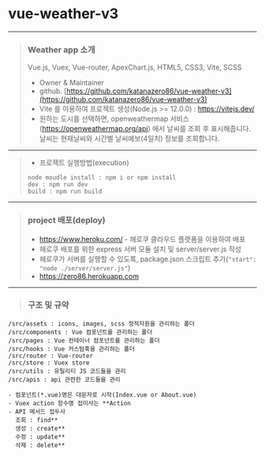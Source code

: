 # vue-weather-v3

---

> ### Weather app 소개 <br/>
> Vue.js, Vuex, Vue-router, ApexChart.js, HTML5, CSS3, Vite, SCSS
> - Owner & Maintainer
> - github. [https://github.com/katanazero86/vue-weather-v3](https://github.com/katanazero86/vue-weather-v3)
> - Vite 를 이용하여 프로젝트 생성(Node.js >= 12.0.0) : https://vitejs.dev/
> - 원하는 도시를 선택하면, openweathermap 서비스(https://openweathermap.org/api) 에서 날씨를 조회 후 표시해줍니다. 날씨는 현재날씨와 시간별 날씨예보(4일치) 정보를 조회합니다.

---

> - 프로젝트 실행방법(execution)
> ```
> node moudle install : npm i or npm install
> dev : npm run dev
> build : npm run build
> ```

---

> ### project 배포(deploy) <br/>
> - https://www.heroku.com/ - 헤로쿠 클라우드 플랫폼을 이용하여 배포
> - 헤로쿠 배포를 위한 express 서버 모듈 설치 및 server/server.js 작성
> - 헤로쿠가 서버를 실행할 수 있도록, package.json 스크립트 추가(`"start": "node ./server/server.js"`)
> - https://zero86.herokuapp.com

---

> ### 구조 및 규약

```
/src/assets : icons, images, scss 정적자원을 관리하는 폴더
/src/components : Vue 컴포넌트를 관리하는 폴더
/src/pages : Vue 컨테이너 컴포넌트를 관리하는 폴더
/src/hooks : Vue 커스텀훅을 관리하는 폴더
/src/router : Vue-router
/src/store : Vuex store
/src/utils : 유틸리티 JS 코드들을 관리
/src/apis : api 관련한 코드들을 관리

- 컴포넌트(*.vue)명은 대문자로 시작(Index.vue or About.vue)
- Vuex action 함수명 접미사는 **Action
- API 메서드 접두사
  조회 : find**
  생성 : create**
  수정 : update**
  삭제 : delete**

```
